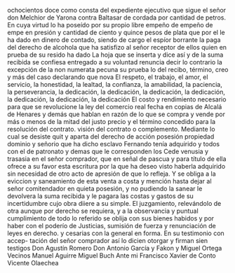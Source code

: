 ochocientos doce como consta del expediente ejecutivo que sigue el señor don Melchior de Yarona contra Baltasar de
cordada por cantidad de petros. En cuya virtud lo ha poseído por su propio libre empeño de empeño de empe
en presión y cantidad de ciento y quince pesos de plata que por el le ha dado en dinero de contado, siendo de cargo el espíor borrante la paga del derecho de alcohola que ha satisfizo al señor receptor de ellos quien en prueba de su resido ha dado
La hoja que se inserta y dice así y de la suma recibida se confiesa entregado a su voluntad renuncia decir lo contrario la excepción de la non numerata pecuna su prueba lo del recibo, término, creo y más del caso declarando que nova
El respeto, el trabajo, el amor, el servicio, la honestidad, la lealtad, la confianza, la amabilidad, la paciencia, la perseverancia, la dedicación, la dedicación, la dedicación, la dedicación, la dedicación, la dedicación, la dedicación
El costo y rendimiento necesario para que se revolucione la ley del comercio real fecha en copias de Alcalá de Henares y demás que hablan en razón de lo que se compra y vende por más o menos de la mitad del justo precio y el término concedido para la resolución del contrato.
visión del contrato o complemento. Mediante lo cual se desiste quit y aparta del derecho de acción posesión propiedad dominio y señorio que ha dicho esclavo Fernando tenía adquirido y todos con el de patronato y demas que le corresponden los
Cede venusia y trasasia en el señor comprador, que en señal de pascua y para título de ella ofrece a su favor esta escritura por la que ha deseo visto haberla adquirido sin necesidad de otro acto de apresión de que lo refleja. Y se obliga a la
eviccion y saneamiento de esta venta a costa y mención hasta
dejar al señor comitendador en quieta posesión, y no pudiendo
la sanear le devolvera la suma recibida y le pagara las costas
y gastos de su incertidumbre cujo obra diiere a su simple.
El juzgamiento, relevándolo de otra aunque por derecho se requiera, y a la observancia y puntual cumplimiento de todo lo referido se oblija con sus bienes habidos y por haber con el poderío de Justicias, sumisión de fuerza y renunciación de leyes en derecho.
y cesarias
con la general
en forma.
En su testimonio
con accep-
tación del señor
comprador así lo
dicien otorgar y
firman sien
testigos
Don Agustín Romero
Don Antonio García y
Fakon y
Miguel Ortega Vecinos
Manuel Aguirre
Miguel Buch
Ante mi
Francisco Xavier de Conto
Vicente Olaechea